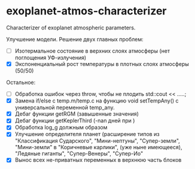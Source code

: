# exoplanet-atmos-characterizer
Characterizer of exoplanet atmospheric parameters.

Улучшение модели. Решение двух главных проблем:
- [ ] Изотермальное состояние в верхних слоях атмосферы (нет поглощения УФ-излучения)
- [x] Экспоненциальный рост температуры в плотных слоях атмосферы (50/50)

Остальное:
- [ ] Обработка ошибок через throw, чтобы не плодить std::cout << .....;
- [x] Замена if/else с temp.m/temp.c на функцию void setTempAny() с универсальной переменной temp_any. 
- [x] Дебаг функции getRGM (завышенные значения)
- [x] Дебаг функции getKeplerThird (-nan дней при )
- [x] Обработка log_g должным образом
- [x] Улучшение определителя планет (расширение типов из "Классификация Сударского", "Мини-нептуны", "Супер-земли", "Мини-земли" в "Коричневые карлики", (уже ныне имеющееся), "Ледяные гиганты", "Супер-Венеры", "Супер-Ио"
- [x] Вынос всех не-приватных переменных в верхнюю часть блоков   
